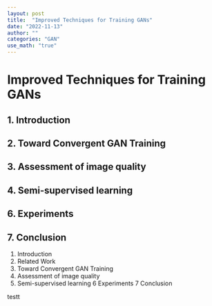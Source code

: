 ```yaml
---
layout: post
title:  "Improved Techniques for Training GANs"
date: "2022-11-13"  
author: ""
categories: "GAN"
use_math: "true"
---
```


# Improved Techniques for Training GANs

## 1. Introduction

## 2. Toward Convergent GAN Training

## 3. Assessment of image quality

## 4. Semi-supervised learning

## 6. Experiments

## 7. Conclusion

1. Introduction
2. Related Work
3. Toward Convergent GAN Training
4. Assessment of image quality
5. Semi-supervised learning
6 Experiments 
7 Conclusion 

testt
